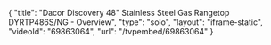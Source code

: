 {
    "title": "Dacor Discovery 48\" Stainless Steel Gas Rangetop DYRTP486S\/NG - Overview",
    "type": "solo",
    "layout": "iframe-static",
    "videoId": "69863064",
    "url": "\/tvpembed\/69863064"
}